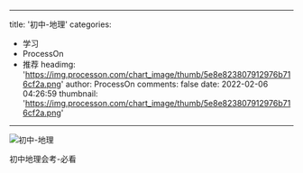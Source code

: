 
---
title: '初中-地理'
categories: 
 - 学习
 - ProcessOn
 - 推荐
headimg: 'https://img.processon.com/chart_image/thumb/5e8e823807912976b716cf2a.png'
author: ProcessOn
comments: false
date: 2022-02-06 04:26:59
thumbnail: 'https://img.processon.com/chart_image/thumb/5e8e823807912976b716cf2a.png'
---

<div>   
<img class="thumb" alt="初中-地理" src="https://img.processon.com/chart_image/thumb/5e8e823807912976b716cf2a.png" referrerpolicy="no-referrer">
<p>初中地理会考-必看</p>  
</div>
            